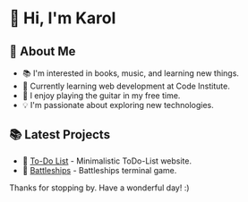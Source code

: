 # 👋 Hi, I'm Karol

## 👀 About Me
- 📚 I'm interested in books, music, and learning new things.
- 🌱 Currently learning web development at Code Institute.
- 🎸 I enjoy playing the guitar in my free time.
- 💡 I'm passionate about exploring new technologies.

## 📚 Latest Projects
- 🔗 [To-Do List](https://github.com/KarolSU96/PP2) - Minimalistic ToDo-List website.
- 🔗 [Battleships](https://github.com/KarolSU96/PP3) - Battleships terminal game.

Thanks for stopping by. Have a wonderful day! :) 
